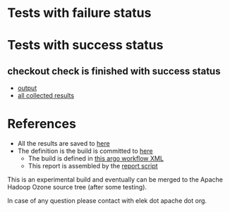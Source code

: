 # Tests with failure status


# Tests with success status

## checkout check is finished with success status

   * [output](https://raw.githubusercontent.com/elek/ozone-ci/master/pr/pr-hdds-2174-p66gl/checkout/output.log)
   * [all collected results](https://github.com/elek/ozone-ci/tree/master/pr/pr-hdds-2174-p66gl/checkout)




# References

 * All the results are saved to [here](https://github.com/elek/ozone-ci/tree/master/pr/pr-hdds-2174-p66gl/)
 * The definition is the build is committed to [here](https://github.com/elek/argo-ozone)
    * The build is defined in [this argo workflow XML](https://github.com/elek/argo-ozone/blob/master/ozone-build.yaml)
    * This report is assembled by the [report script](https://github.com/elek/argo-ozone/blob/master/scripts/report.sh)

This is an experimental build and eventually can be merged to the Apache Hadoop Ozone source tree (after some testing).

In case of any question please contact with elek dot apache dot org.
